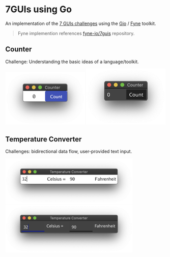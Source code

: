 # 7GUIs using Go

An implementation of the [7 GUIs challenges](https://eugenkiss.github.io/7guis/)
using the [Gio](https://gioui.org/) / [Fyne](https://fyne.io) toolkit.

> Fyne implemention references [fyne-io/7guis](https://github.com/fyne-io/7guis) repository.

## Counter

Challenge: Understanding the basic ideas of a language/toolkit.

<span>
  <img src="gio/image/counter.png" width="250" alt="gio" />
  <img src="fyne/image/counter.png" width="250" alt="fyne" />
</span>

## Temperature Converter

Challenges: bidirectional data flow, user-provided text input.

<span>
  <img src="gio/image/temperature-converter.png" width="400" alt="gio" />
  <img src="fyne/image/temperature-converter.png" width="400" alt="fyne" />
</span>

